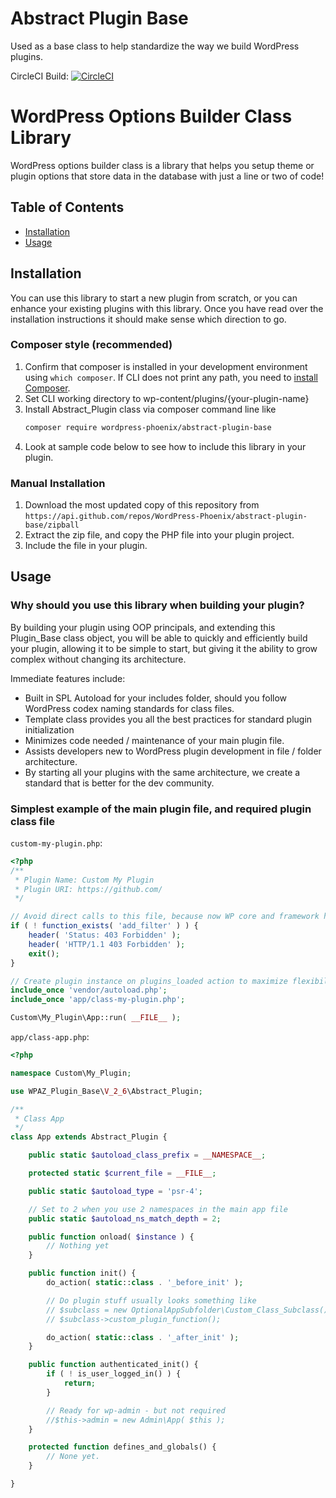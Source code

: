# Abstract Plugin Base

Used as a base class to help standardize the way we build WordPress plugins.

CircleCI Build: [![CircleCI](https://circleci.com/gh/WordPress-Phoenix/abstract-plugin-base.svg?style=svg)](https://circleci.com/gh/WordPress-Phoenix/abstract-plugin-base)

# WordPress Options Builder Class Library

WordPress options builder class is a library that helps you setup theme or plugin options that store data in the database with just a line or two of code!

## Table of Contents

*   [Installation](#installation)
*   [Usage](#usage)

## Installation

You can use this library to start a new plugin from scratch, or you can enhance your existing plugins with this library. Once you have read over the installation instructions it should make sense which direction to go.

### Composer style (recommended)

1.  Confirm that composer is installed in your development environment using `which composer`. If CLI does not print any path, you need to [install Composer](https://getcomposer.org/download/).
2.  Set CLI working directory to wp-content/plugins/{your-plugin-name}
3.  Install Abstract_Plugin class via composer command line like
    ```bash
    composer require wordpress-phoenix/abstract-plugin-base
    ```
4.  Look at sample code below to see how to include this library in your plugin.

### Manual Installation

1.  Download the most updated copy of this repository from `https://api.github.com/repos/WordPress-Phoenix/abstract-plugin-base/zipball`
2.  Extract the zip file, and copy the PHP file into your plugin project.
3.  Include the file in your plugin.

## Usage

### Why should you use this library when building your plugin?
By building your plugin using OOP principals, and extending this Plugin_Base class object, you will be able to quickly and efficiently build your plugin, allowing it to be simple to start, but giving it the ability to grow complex without changing its architecture.

Immediate features include:

*   Built in SPL Autoload for your includes folder, should you follow WordPress codex naming standards for class files.
*   Template class provides you all the best practices for standard plugin initialization
*   Minimizes code needed / maintenance of your main plugin file.
*   Assists developers new to WordPress plugin development in file / folder architecture.
*   By starting all your plugins with the same architecture, we create a standard that is better for the dev community.

### Simplest example of the main plugin file, and required plugin class file

`custom-my-plugin.php`:

```php
<?php
/**
 * Plugin Name: Custom My Plugin
 * Plugin URI: https://github.com/
 */

// Avoid direct calls to this file, because now WP core and framework has been used
if ( ! function_exists( 'add_filter' ) ) {
	header( 'Status: 403 Forbidden' );
	header( 'HTTP/1.1 403 Forbidden' );
	exit();
}

// Create plugin instance on plugins_loaded action to maximize flexibility of wp hooks and filters system.
include_once 'vendor/autoload.php';
include_once 'app/class-my-plugin.php';

Custom\My_Plugin\App::run( __FILE__ );
```

`app/class-app.php`:

```php
<?php

namespace Custom\My_Plugin;

use WPAZ_Plugin_Base\V_2_6\Abstract_Plugin;

/**
 * Class App
 */
class App extends Abstract_Plugin {

	public static $autoload_class_prefix = __NAMESPACE__;

	protected static $current_file = __FILE__;

	public static $autoload_type = 'psr-4';

	// Set to 2 when you use 2 namespaces in the main app file
	public static $autoload_ns_match_depth = 2;

	public function onload( $instance ) {
		// Nothing yet
	}

	public function init() {
		do_action( static::class . '_before_init' );

		// Do plugin stuff usually looks something like
		// $subclass = new OptionalAppSubfolder\Custom_Class_Subclass();
		// $subclass->custom_plugin_function();

		do_action( static::class . '_after_init' );
	}

	public function authenticated_init() {
		if ( ! is_user_logged_in() ) {
			return;
		}

		// Ready for wp-admin - but not required
		//$this->admin = new Admin\App( $this );
	}

	protected function defines_and_globals() {
		// None yet.
	}

}
```
